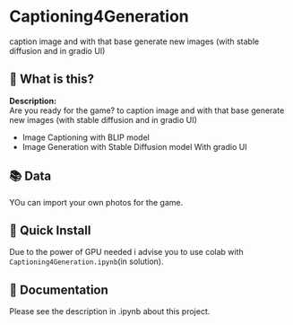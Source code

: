 # Captioning4Generation
caption image  and with that base generate new images (with stable diffusion and in gradio UI)


## 🤔 What is this?
**Description:**  
Are you ready for the game? to caption image  and with that base generate new images (with stable diffusion and in gradio UI)
-  Image Captioning with BLIP model
-  Image Generation with Stable Diffusion model
With gradio UI



## 📚 Data

YOu can import your own photos for the game.


##  🚀 Quick Install


Due to the power of GPU needed i advise you to use colab with `Captioning4Generation.ipynb`(in solution).



## 📖 Documentation



Please see the description in .ipynb about this project.

